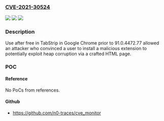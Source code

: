 ### [CVE-2021-30524](https://cve.mitre.org/cgi-bin/cvename.cgi?name=CVE-2021-30524)
![](https://img.shields.io/static/v1?label=Product&message=Chrome&color=blue)
![](https://img.shields.io/static/v1?label=Version&message=%3C%2091.0.4472.77%20&color=brighgreen)
![](https://img.shields.io/static/v1?label=Vulnerability&message=Use%20after%20free&color=brighgreen)

### Description

Use after free in TabStrip in Google Chrome prior to 91.0.4472.77 allowed an attacker who convinced a user to install a malicious extension to potentially exploit heap corruption via a crafted HTML page.

### POC

#### Reference
No PoCs from references.

#### Github
- https://github.com/n0-traces/cve_monitor


